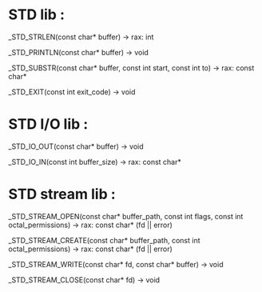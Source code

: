 # STD lib :

_STD_STRLEN(const char\* buffer) -> rax: int

_STD_PRINTLN(const char\* buffer) -> void

_STD_SUBSTR(const char\* buffer, const int start, const int to) -> rax: const char\*

_STD_EXIT(const int exit_code) -> void

# STD I/O lib :

_STD_IO_OUT(const char\* buffer) -> void

_STD_IO_IN(const int buffer_size) -> rax: const char\*

# STD stream lib :

_STD_STREAM_OPEN(const char\* buffer_path, const int flags, const int octal_permissions) -> rax: const char\* (fd || error)

_STD_STREAM_CREATE(const char\* buffer_path, const int octal_permissions) -> rax: const char\* (fd || error)

_STD_STREAM_WRITE(const char\* fd, const char* buffer) -> void

_STD_STREAM_CLOSE(const char\* fd) -> void
